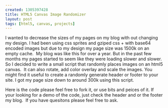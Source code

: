```yaml
--- 
created: 1305397428
title: HTML5 Canvas Image Randomizer
layout: post
tags: [html5, canvas, projects]
---
```

<p>I wanted to decrease the sizes of my pages on my blog with out changing my design. I had been using css sprites and gziped css + with base64 encoded images but due to my design my page size was 1500k on an empty cache.&nbsp; My blog was like this for over a year. But in the past few months my pages started to seem like they were loading slower and slower. So I decided to write a small script that randomly places images on an html5 canvas.&nbsp; It can also rotate, add color overlay and scale the images. You might find it useful to create a randomly generate header or footer to your site. I got my page size down to around 300k using this script.</p>
<p>Here is the code please feel free to fork it, or use bits and peices of it. If your looking for a demo of the code, just check the header and or the footer my blog.&nbsp; If you have quesitons please feel free to ask.</p>
<p><script src="https://gist.github.com/972496.js"> </script></p>
